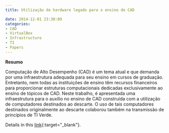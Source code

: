 ```yaml
---
title: Utilização de hardware legado para o ensino de CAD

date: 2014-12-01 23:30:09
categories:
- CAD
- VirtualBox
- Infrastructure
- TI
- Papers
---
```


**Resumo**

Computação de Alto Desempenho (CAD) é um tema atual e que demanda por uma infraestrutura adequada para seu ensino em cursos de graduação. Entretanto, nem todas as instituições de ensino têm recursos financeiros para proporcionar estruturas computacionais dedicadas exclusivamente ao ensino de tópicos de CAD. Neste trabalho, é apresentada uma infraestrutura para o auxílio no ensino de CAD construída com a utilização de computadores destinados ao descarte. O uso de tais computadores destinados originalmente ao descarte colaborou também na transmissão de princípios de TI Verde.


Details in this [link](http://www2.sbc.org.br/ceacpad/ijcae/v3_n1_dec_2014/IJCAE_v3_n1_dez_2014_paper_5_vf.pdf){:target="_blank"}.
